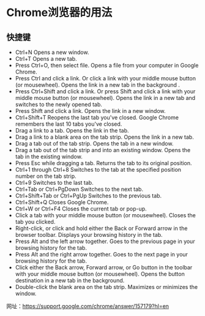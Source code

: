 # Chrome浏览器的用法

## 快捷键

- Ctrl+N	Opens a new window.
- Ctrl+T	Opens a new tab.
- Press Ctrl+O, then select file.	Opens a file from your computer in Google Chrome.
- Press Ctrl and click a link. Or click a link with your middle mouse button (or mousewheel).	Opens the link in a new tab in the background .
- Press Ctrl+Shift and click a link. Or press Shift and click a link with your middle mouse button (or mousewheel).	Opens the link in a new tab and switches to the newly opened tab.
- Press Shift and click a link.	Opens the link in a new window.
- Ctrl+Shift+T	Reopens the last tab you've closed. Google Chrome remembers the last 10 tabs you've closed.
- Drag a link to a tab.	Opens the link in the tab.
- Drag a link to a blank area on the tab strip.	Opens the link in a new tab.
- Drag a tab out of the tab strip.	Opens the tab in a new window.
- Drag a tab out of the tab strip and into an existing window.	Opens the tab in the existing window.
- Press Esc while dragging a tab.	Returns the tab to its original position.
- Ctrl+1 through Ctrl+8	Switches to the tab at the specified position number on the tab strip.
- Ctrl+9	Switches to the last tab.
- Ctrl+Tab or Ctrl+PgDown	Switches to the next tab.
- Ctrl+Shift+Tab or Ctrl+PgUp	Switches to the previous tab.
- Ctrl+Shift+Q	Closes Google Chrome.
- Ctrl+W or Ctrl+F4	Closes the current tab or pop-up.
- Click a tab with your middle mouse button (or mousewheel).	Closes the tab you clicked.
- Right-click, or click and hold either the Back or Forward arrow in the browser toolbar.	Displays your browsing history in the tab.
- Press Alt and the left arrow together.	Goes to the previous page in your browsing history for the tab.
- Press Alt and the right arrow together.	Goes to the next page in your browsing history for the tab.
- Click either the Back arrow, Forward arrow, or Go button in the toolbar with your middle mouse button (or mousewheel).	Opens the button destination in a new tab in the background.
- Double-click the blank area on the tab strip.	Maximizes or minimizes the window.

网址：https://support.google.com/chrome/answer/157179?hl=en
